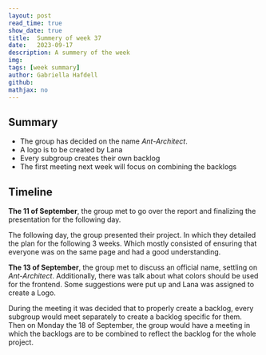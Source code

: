 ```yaml
---
layout: post
read_time: true
show_date: true
title:  Summery of week 37 
date:   2023-09-17
description: A summery of the week
img: 
tags: [week summary]
author: Gabriella Hafdell
github:
mathjax: no
---
```

## Summary

* The group has decided on the name *Ant-Architect*. 
* A logo is to be created by Lana
* Every subgroup creates their own backlog  
* The first meeting next week will focus on combining the backlogs

## Timeline

**The 11 of September**, the group met to go over the report and finalizing the presentation for the following day.

The following day, the group presented their project. In which they detailed the plan for the following 3 weeks. Which mostly consisted of ensuring that everyone was on the same page and had a good understanding.

**The 13 of September**, the group met to discuss an official name, settling on *Ant-Architect*. Additionally, there was talk about what colors should be used for the frontend. Some suggestions were put up and Lana was assigned to create a Logo.

During the meeting it was decided that to properly create a backlog, every subgroup would meet separately to create a backlog specific for them. Then on Monday the 18 of September, the group would have a meeting in which the backlogs are to be combined to reflect the backlog for the whole project.





